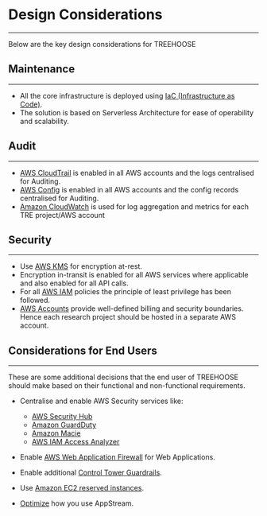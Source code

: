 # Design Considerations

---

Below are the key design considerations for TREEHOOSE

## Maintenance

---

- All the core infrastructure is deployed using [IaC (Infrastructure as Code)](https://docs.aws.amazon.com/whitepapers/latest/introduction-devops-aws/infrastructure-as-code.html).
- The solution is based on Serverless Architecture for ease of operability and scalability.

## Audit

---

- [AWS CloudTrail](https://aws.amazon.com/cloudtrail/) is enabled in all AWS accounts
  and the logs centralised for Auditing.
- [AWS Config](https://aws.amazon.com/config/) is enabled in all AWS accounts
  and the config records centralised for Auditing.
- [Amazon CloudWatch](https://aws.amazon.com/cloudwatch/) is used for
  log aggregation and metrics for each TRE project/AWS account

## Security

---

- Use [AWS KMS](https://aws.amazon.com/kms/) for encryption at-rest.
- Encryption in-transit is enabled for all AWS services where applicable
  and also enabled for all API calls.
- For all [AWS IAM](https://aws.amazon.com/iam/) policies the principle of least privilege has been followed.
- [AWS Accounts](https://aws.amazon.com/account/) provide well-defined billing and security boundaries.
  Hence each research project should be hosted in a separate AWS account.

## Considerations for End Users

---

These are some additional decisions that the end user of
TREEHOOSE should make based on their functional and
non-functional requirements.

- Centralise and enable AWS Security services like:
  - [AWS Security Hub](https://aws.amazon.com/security-hub/)
  - [Amazon GuardDuty](https://aws.amazon.com/guardduty/)
  - [Amazon Macie](https://aws.amazon.com/macie/)
  - [AWS IAM Access Analyzer](https://docs.aws.amazon.com/IAM/latest/UserGuide/what-is-access-analyzer.html)

- Enable [AWS Web Application Firewall](https://aws.amazon.com/waf/) for Web Applications.
- Enable additional [Control Tower Guardrails](https://docs.aws.amazon.com/controltower/latest/userguide/guardrails.html).
- Use [Amazon EC2 reserved instances](https://aws.amazon.com/ec2/pricing/reserved-instances/).
- [Optimize](https://docs.aws.amazon.com/whitepapers/latest/best-practices-for-deploying-amazon-appstream-2/cost-optimization.html) how you use AppStream.
